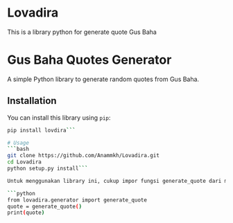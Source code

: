 # Lovadira
This is a library python for generate quote Gus Baha

# Gus Baha Quotes Generator

A simple Python library to generate random quotes from Gus Baha.

## Installation

You can install this library using `pip`:

```bash
pip install lovdira```

# Usage 
```bash
git clone https://github.com/Anammkh/Lovadira.git
cd Lovadira
python setup.py install```

Untuk menggunakan library ini, cukup impor fungsi generate_quote dari modul generator. Berikut adalah contoh penggunaannya:

```python
from lovadira.generator import generate_quote
quote = generate_quote()
print(quote)
